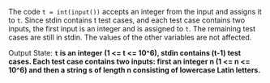 The code `t = int(input())` accepts an integer from the input and assigns it to `t`. Since stdin contains t test cases, and each test case contains two inputs, the first input is an integer and is assigned to `t`. The remaining test cases are still in stdin. The values of the other variables are not affected.

Output State: **`t` is an integer (1 <= t <= 10^6), stdin contains (t-1) test cases. Each test case contains two inputs: first an integer n (1 <= n <= 10^6) and then a string s of length n consisting of lowercase Latin letters.**